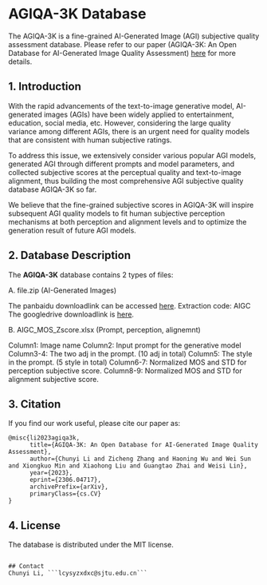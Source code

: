 
# AGIQA-3K Database

The AGIQA-3K is a fine-grained AI-Generated Image (AGI) subjective quality assessment database. Please refer to our paper (AGIQA-3K: An Open Database for AI-Generated Image Quality Assessment) [here](https://arxiv.org/abs/2306.04717) for more details.

## 1. Introduction

With the rapid advancements of the text-to-image generative model, AI-generated images (AGIs) have been widely applied to entertainment, education, social media, etc. However, considering the large quality variance among different AGIs, there is an urgent need for quality models that are consistent with human subjective ratings. 

To address this issue, we extensively consider various popular AGI models, generated AGI through different prompts and model parameters, and collected subjective scores at the perceptual quality and text-to-image alignment, thus building the most comprehensive AGI subjective quality database AGIQA-3K so far. 

We believe that the fine-grained subjective scores in AGIQA-3K will inspire subsequent AGI quality models to fit human subjective perception mechanisms at both perception and alignment levels and to optimize the generation result of future AGI models.

## 2. Database Description

The **AGIQA-3K** database contains 2 types of files:

A. file.zip (AI-Generated Images)

The panbaidu downloadlink can be accessed [here](https://pan.baidu.com/s/1_Cz9-aSzUDP-aEl3siIj6g). Extraction code: AIGC
The googledrive downloadlink is [here](https://drive.google.com/file/d/1ObuOZ6YZqZuxe4oRlaf3kdOBlTRg2GE4/view?usp=sharing).

B. AIGC_MOS_Zscore.xlsx (Prompt, perception, alignemnt)

Column1: Image name
Column2: Input prompt for the generative model
Column3-4: The two adj in the prompt. (10 adj in total)
Column5: The style in the prompt. (5 style in total)
Column6-7: Normalized MOS and STD for perception subjective score.
Column8-9: Normalized MOS and STD for alignment subjective score.


## 3. Citation

If you find our work useful, please cite our paper as:
```
@misc{li2023agiqa3k,
      title={AGIQA-3K: An Open Database for AI-Generated Image Quality Assessment}, 
      author={Chunyi Li and Zicheng Zhang and Haoning Wu and Wei Sun and Xiongkuo Min and Xiaohong Liu and Guangtao Zhai and Weisi Lin},
      year={2023},
      eprint={2306.04717},
      archivePrefix={arXiv},
      primaryClass={cs.CV}
}
```

## 4. License

The database is distributed under the MIT license.
```

## Contact
Chunyi Li, ```lcysyzxdxc@sjtu.edu.cn```
